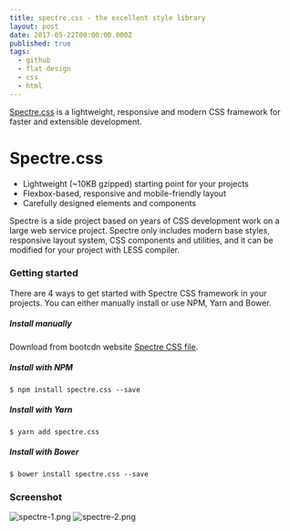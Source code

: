 ```yaml
---
title: spectre.css - the excellent style library
layout: post
date: 2017-05-22T00:00:00.000Z
published: true
tags:
  - github
  - flat design
  - css
  - html
---
```


[Spectre.css](https://picturepan2.github.io/spectre) is a lightweight, responsive and modern CSS framework for faster and extensible development.<!--more-->

# Spectre.css

- Lightweight (~10KB gzipped) starting point for your projects
- Flexbox-based, responsive and mobile-friendly layout
- Carefully designed elements and components

Spectre is a side project based on years of CSS development work on a large web service project. Spectre only includes modern base styles, responsive layout system, CSS components and utilities, and it can be modified for your project with LESS compiler.


### Getting started

There are 4 ways to get started with Spectre CSS framework in your projects. You can either manually install or use NPM, Yarn and Bower.

##### Install manually
Download from bootcdn website [Spectre CSS file](http://www.bootcdn.cn/spectre.css/).

##### Install with NPM
`$ npm install spectre.css --save`

##### Install with Yarn
`$ yarn add spectre.css`

##### Install with Bower
`$ bower install spectre.css --save`

### Screenshot
![spectre-1.png](/post_images/spectre-1.png)
![spectre-2.png](/post_images/spectre-2.png)
